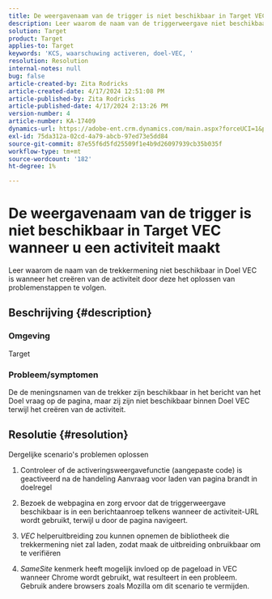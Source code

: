 ```yaml
---
title: De weergavenaam van de trigger is niet beschikbaar in Target VEC wanneer u een activiteit maakt
description: Leer waarom de naam van de triggerweergave niet beschikbaar is in Target VEC wanneer u de activiteit maakt
solution: Target
product: Target
applies-to: Target
keywords: 'KCS, waarschuwing activeren, doel-VEC, '
resolution: Resolution
internal-notes: null
bug: false
article-created-by: Zita Rodricks
article-created-date: 4/17/2024 12:51:08 PM
article-published-by: Zita Rodricks
article-published-date: 4/17/2024 2:13:26 PM
version-number: 4
article-number: KA-17409
dynamics-url: https://adobe-ent.crm.dynamics.com/main.aspx?forceUCI=1&pagetype=entityrecord&etn=knowledgearticle&id=329d1825-b9fc-ee11-a1ff-6045bd0065b6
exl-id: 75da312a-02cd-4a79-abcb-97ed73e5dd84
source-git-commit: 87e55f6d5fd25509f1e4b9d26097939cb35b035f
workflow-type: tm+mt
source-wordcount: '182'
ht-degree: 1%

---
```


# De weergavenaam van de trigger is niet beschikbaar in Target VEC wanneer u een activiteit maakt


Leer waarom de naam van de trekkermening niet beschikbaar in Doel VEC is wanneer het creëren van de activiteit door deze het oplossen van problemenstappen te volgen.

## Beschrijving {#description}


### Omgeving

Target

### Probleem/symptomen

De de meningsnamen van de trekker zijn beschikbaar in het bericht van het Doel vraag op de pagina, maar zij zijn niet beschikbaar binnen Doel VEC terwijl het creëren van de activiteit.


## Resolutie {#resolution}


Dergelijke scenario&#39;s problemen oplossen

1. Controleer of de activeringsweergavefunctie (aangepaste code) is geactiveerd na de handeling Aanvraag voor laden van pagina brandt in doelregel

2. Bezoek de webpagina en zorg ervoor dat de triggerweergave beschikbaar is in een berichtaanroep telkens wanneer de activiteit-URL wordt gebruikt, terwijl u door de pagina navigeert.

3. *VEC* helperuitbreiding zou kunnen opnemen de bibliotheek die trekkermening niet zal laden, zodat maak de uitbreiding onbruikbaar om te verifiëren

4. *SameSite* kenmerk heeft mogelijk invloed op de pageload in VEC wanneer Chrome wordt gebruikt, wat resulteert in een probleem. Gebruik andere browsers zoals Mozilla om dit scenario te vermijden.
